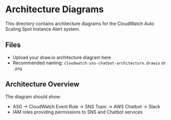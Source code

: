 # Architecture Diagrams

This directory contains architecture diagrams for the CloudWatch Auto Scaling Spot Instance Alert system.

## Files

- Upload your draw.io architecture diagram here
- Recommended naming: `cloudwatch-sns-chatbot-architecture.drawio` or `.png`

## Architecture Overview

The diagram should show:
- ASG → CloudWatch Event Rule → SNS Topic → AWS Chatbot → Slack
- IAM roles providing permissions to SNS and Chatbot services
